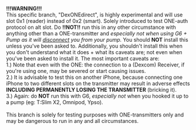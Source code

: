 <b>!!!WARNING!!!</b>
<br />This specific branch, "DexONEdirect", is highly experimental and will use slot 0x1 (reader) instead of 0x2 (smart). Solely introduced to test ONE-auth protocol on alt slot. Do <b>!!NOT!!</b> run this in any other circumstance with anything other than a ONE-transmitter and <i>especially not when using G6 + Pump as it will <u>disconnect</u> you from your pump.</i> You should <b>NOT</b> install this unless you've been asked to. Additionally, you shouldn't install this when you don't understand what it does + what its caveats are; not even when you've been asked to install it. The most important caveats are:
<br />1.) Note that even with the ONE: the connection to a (Dexcom) Receiver, if you're using one, may be severed or start causing issues. 
<br />2.) It is advisable to test this on another iPhone, because connecting one iPhone to two different slots on the transmitter may result in adverse effects <b>INCLUDING PERMANENTLY LOSING THE TRANSMITTER</b> (bricking it).
<br />3.) Again: do <b>NOT</b> run this with G6, <i>especially not</i> when you hooked it up to a pump (eg: T:Slim X2, Omnipod, Ypso).
<br /><br />This branch is solely for testing purposes with ONE-transmitters only and may be dangerous to run in any and all circumstances.
